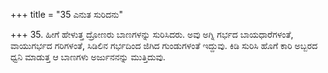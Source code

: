+++
title = "35 ಎನುತ ಸುರಿದನು"

+++
35. ಹೀಗೆ ಹೇಳುತ್ತ ದ್ರೋಣರು ಬಾಣಗಳನ್ನು ಸುರಿಸಿದರು. ಅವು ಅಗ್ನಿ ಗರ್ಭದ ಬಾಯಧಾರೆಗಳಂತೆ, ವಾಯುಗರ್ಭದ ಗರಿಗಳಂತೆ, ಸಿಡಿಲಿನ ಗರ್ಭದಿಂದ ಜಿಗಿದ ಗುಂಡುಗಳಂತೆ ಇದ್ದುವು. ಕಿಡಿ ಸುರಿಸಿ ಹೊಗೆ ಕಾರಿ ಅಬ್ಬರದ ಧ್ವನಿ ಮಾಡುತ್ತ ಆ ಬಾಣಗಳು ಅರ್ಜುನನನ್ನು ಮುತ್ತಿದುವು.